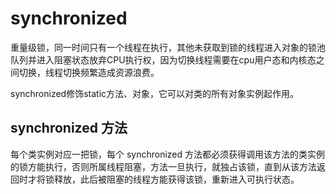 # synchronized

重量级锁，同一时间只有一个线程在执行，其他未获取到锁的线程进入对象的锁池队列并进入阻塞状态放弃CPU执行权，因为切换线程需要在cpu用户态和内核态之间切换，线程切换频繁造成资源浪费。  

synchronized修饰static方法、对象，它可以对类的所有对象实例起作用。


## synchronized 方法
每个类实例对应一把锁，每个 synchronized 方法都必须获得调用该方法的类实例的锁方能执行，否则所属线程阻塞，方法一旦执行，就独占该锁，直到从该方法返回时才将锁释放，此后被阻塞的线程方能获得该锁，重新进入可执行状态。